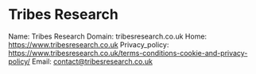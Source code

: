 
# Tribes Research

Name: Tribes Research
Domain: tribesresearch.co.uk
Home: https://www.tribesresearch.co.uk
Privacy_policy: https://www.tribesresearch.co.uk/terms-conditions-cookie-and-privacy-policy/
Email: contact@tribesresearch.co.uk

